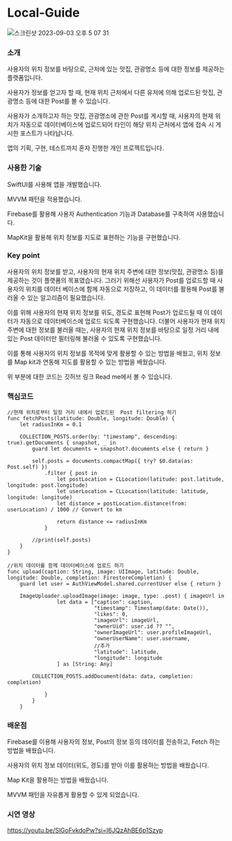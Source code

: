 # Local-Guide


![스크린샷 2023-09-03 오후 5 07 31](https://github.com/FrenteBW/Local-Guide/assets/88021794/4ff2753e-811a-49ae-be2d-9588264f5525)

### 소개

 사용자의 위치 정보를 바탕으로, 근처에 있는 맛집, 관광명소 등에 대한 정보를 제공하는 플랫폼입니다.

 사용자가 정보를 얻고자 할 때, 현재 위치 근처에서 다른 유저에 의해 업로드된 맛집, 관광명소 등에 대한 Post를 볼 수 있습니다.

 사용자가 소개하고자 하는 맛집, 관광명소에 관한 Post를 게시할 때, 사용자의 현재 위치가 자동으로 데이터베이스에 업로드되어 타인이 해당 위치 근처에서 앱에 접속 시 게시한 포스트가 나타납니다.

 앱의 기획, 구현, 테스트까지 혼자 진행한 개인 프로젝트입니다.

### 사용한 기술

 SwiftUI를 사용해 앱을 개발했습니다.

 MVVM 패턴을 적용했습니다.

 Firebase를 활용해  사용자 Authentication 기능과 Database를 구축하여 사용했습니다.

 MapKit을 활용해 위치 정보를 지도로 표현하는 기능을 구현했습니다.

### Key point
  사용자의 위치 정보를 받고, 사용자의 현재 위치 주변에 대한 정보(맛집, 관광명소 등)를 제공하는 것이 플랫폼의 목표였습니다. 그러기 위해선 사용자가 Post를 업로드할 때 사용자의 위치를 데이터 베이스에 함께 자동으로 저장하고, 이 데이터를 활용해 Post를 불러올 수 있는 알고리즘이 필요했습니다.

  이를 위해 사용자의 현재 위치 정보를 위도, 경도로 표현해 Post가 업로드될 때 이 데이터가 자동으로 데이터베이스에 업로드 되도록 구현했습니다. 더불어 사용자가 현재 위치 주변에 대한 정보를 불러올 때는, 사용자의 현재 위치 정보를 바탕으로 일정 거리 내에 있는 Post 데이터만 필터링해 불러올 수 있도록 구현했습니다.

  이를 통해 사용자의 위치 정보를 목적에 맞게 활용할 수 있는 방법을 배웠고, 위치 정보를 Map kit과 연동해 지도를 활용할 수 있는 방법을 배웠습니다.

  위 부분에 대한 코드는 깃허브 링크 Read me에서 볼 수 있습니다.

### 핵심코드
    //현재 위치로부터 일정 거리 내에서 업로드된  Post filtering 하기
    func fetchPosts(latitude: Double, longitude: Double) {
        let radiusInKm = 0.1 

        COLLECTION_POSTS.order(by: "timestamp", descending: true).getDocuments { snapshot, _ in
            guard let documents = snapshot?.documents else { return }
            
            self.posts = documents.compactMap({ try? $0.data(as: Post.self) })
                .filter { post in
                    let postLocation = CLLocation(latitude: post.latitude, longitude: post.longitude)
                    let userLocation = CLLocation(latitude: latitude, longitude: longitude)
                    let distance = postLocation.distance(from: userLocation) / 1000 // Convert to km
                    
                    return distance <= radiusInKm
                }
            
            //print(self.posts)
        }
    }

    //위치 데이터를 함께 데이터베이스에 업로드 하기
    func upload(caption: String, image: UIImage, latitude: Double, longitude: Double, completion: FirestoreCompletion) {
        guard let user = AuthViewModel.shared.currentUser else { return }
        
        ImageUploader.uploadImage(image: image, type: .post) { imageUrl in
                    let data = ["caption": caption,
                                "timestamp": Timestamp(date: Date()),
                                "likes": 0,
                                "imageUrl": imageUrl,
                                "ownerUid": user.id ?? "",
                                "ownerImageUrl": user.profileImageUrl,
                                "ownerUserName": user.username,
                                //추가
                                "latitude": latitude,
                                "longitude": longitude
                    ] as [String: Any]
                    
            COLLECTION_POSTS.addDocument(data: data, completion: completion)

                }
            }
        }


    

### 배운점

 Firebase를 이용해 사용자의 정보, Post의 정보 등의 데이터를 전송하고, Fetch 하는 방법을 배웠습니다. 

 사용자의 위치 정보 데이터(위도, 경도)를 받아 이를 활용하는 방법을 배웠습니다. 

 Map Kit을 활용하는 방법을 배웠습니다.

 MVVM 패턴을 자유롭게 활용할 수 있게 되었습니다. 

### 시연 영상

https://youtu.be/SlGoFvkdoPw?si=I6JQzAhBE6p1Szyp
